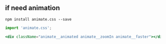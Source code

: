 ## if need animation

```console
npm install animate.css --save
```
```js
import 'animate.css';
```

```jsx
<div className="animate__animated animate__zoomIn animate__faster"></div>
```

